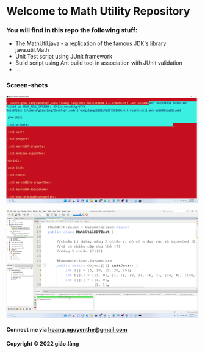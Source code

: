 # Welcome to Math Utility Repository

### You will find in this repo the following stuff:

* The MathUtil.java - a replication of the famous JDK's library java.util.Math
* Unit Test script using JUnit framework
* Build script using Ant build tool in association with JUnit validation
* ...

### Screen-shots

![Build process with Ant](https://github.com/doit-now/math-util-ant-se1608/blob/main/screenshot/build-process-with-ant.png)

![DDT source code with JUnit](https://github.com/doit-now/math-util-ant-se1608/blob/main/screenshot/ddt-source-code-with-junit.png)  

#### Connect me via hoang.nguyenthe@gmail.com

#### Copyright &#169; 2022 giáo.làng   

 